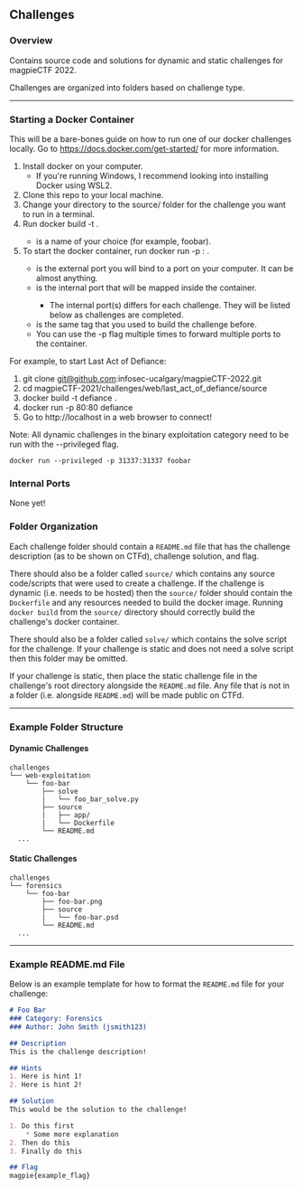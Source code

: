 ## Challenges

### Overview
Contains source code and solutions for dynamic and static challenges for magpieCTF 2022. 

Challenges are organized into folders based on challenge type.

***

### Starting a Docker Container
This will be a bare-bones guide on how to run one of our docker challenges locally. Go to https://docs.docker.com/get-started/ for more information.

1. Install docker on your computer.
    * If you're running Windows, I recommend looking into installing Docker using WSL2.
2. Clone this repo to your local machine.
3. Change your directory to the source/ folder for the challenge you want to run in a terminal.
4. Run docker build -t <tag> .
    * <tag> is a name of your choice (for example, foobar).
5. To start the docker container, run docker run -p <external port>:<internal port> <tag>.
    * <external port> is the external port you will bind to a port on your computer. It can be almost anything.
    * <internal port> is the internal port that will be mapped inside the container.
        * The internal port(s) differs for each challenge. They will be listed below as challenges are completed.
    * <tag> is the same tag that you used to build the challenge before.
    * You can use the -p flag multiple times to forward multiple ports to the container.
    
For example, to start Last Act of Defiance:

1. git clone git@github.com:infosec-ucalgary/magpieCTF-2022.git
2. cd magpieCTF-2021/challenges/web/last_act_of_defiance/source
3. docker build -t defiance .
4. docker run -p 80:80 defiance
5. Go to http://localhost in a web browser to connect!
    
Note: All dynamic challenges in the binary exploitation category need to be run with the --privileged flag.
   
    docker run --privileged -p 31337:31337 foobar

### Internal Ports

None yet!

### Folder Organization
Each challenge folder should contain a `README.md` file that has the challenge description (as to be shown on CTFd), challenge solution, and flag.

There should also be a folder called `source/` which contains any source code/scripts that were used to create a challenge. If the challenge is dynamic (i.e. needs to be hosted) then the `source/` folder should contain the `Dockerfile` and any resources needed to build the docker image. Running `docker build` from the `source/` directory should correctly build the challenge's docker container.

There should also be a folder called `solve/` which contains the solve script for the challenge. If your challenge is static and does not need a solve script then this folder may be omitted.

If your challenge is static, then place the static challenge file in the challenge's root directory alongside the `README.md` file. Any file that is not in a folder (i.e. alongside `README.md`) will be made public on CTFd.

***
### Example Folder Structure
#### Dynamic Challenges
```
challenges
└── web-exploitation
    └── foo-bar
        ├── solve
        |   └── foo_bar_solve.py
        ├── source
        |   ├── app/
        |   └── Dockerfile
        └── README.md
  ...
```

#### Static Challenges
```
challenges
└── forensics
    └── foo-bar
        ├── foo-bar.png
        ├── source
        |   └── foo-bar.psd
        └── README.md
  ...
```

***
### Example README.md File
Below is an example template for how to format the `README.md` file for your challenge:

```markdown
# Foo Bar
### Category: Forensics
### Author: John Smith (jsmith123)

## Description
This is the challenge description!

## Hints
1. Here is hint 1!
2. Here is hint 2!

## Solution
This would be the solution to the challenge!

1. Do this first
    * Some more explanation
2. Then do this
3. Finally do this  

## Flag
magpie{example_flag}
```
